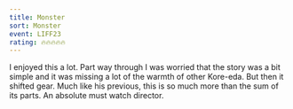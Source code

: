 ```yaml
---
title: Monster
sort: Monster
event: LIFF23
rating: 🔥🔥🔥🔥🔥
---
```

I enjoyed this a lot. Part way through I was worried that the story was a bit simple and it was missing a lot of the warmth of other Kore-eda. But then it shifted gear. Much like his previous, this is so much more than the sum of its parts. An absolute must watch director.
